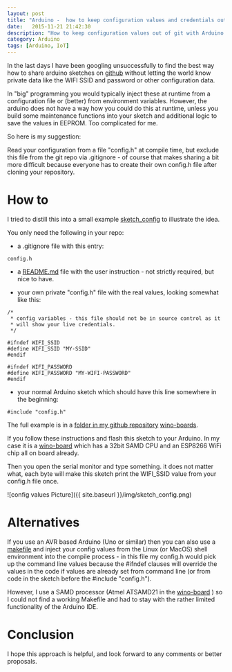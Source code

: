 ```yaml
---
layout: post
title: "Arduino -  how to keep configuration values and credentials out of git"
date:   2015-11-21 21:42:30
description: "How to keep configuration values out of git with Arduino sketches"
category: Arduino
tags: [Arduino, IoT]
---
```


In the last days I have been googling unsuccessfully to find the best way how to 
share arduino sketches on [github](https://github.com/abarbanell/arduino-wino) 
without letting the world know private data like the WIFI SSID and password or 
other configuration data.

In "big" programming you would typically inject these at runtime from a configuration
file or (better) from environment variables. However, the arduino does not 
have a way how you could do this at runtime, unless you build some maintenance functions
into your sketch and additional logic to save the values in EEPROM. Too complicated for me.

So here is my suggestion:

Read your configuration from a file "config.h" at compile time, but exclude this file from the 
git repo via .gitignore - of course that makes sharing a bit more difficult because everyone 
has to create their own config.h file after cloning your repository. 

# How to

I tried to distill this into a small example
[sketch_config](https://github.com/abarbanell/arduino-wino/tree/master/sketch_config)
to illustrate the idea.

You only need the following in your repo: 

- a .gitignore file with this entry: 

```
config.h
```

- a [README.md](https://github.com/abarbanell/arduino-wino/blob/master/sketch_config/README.md) 
file with the user instruction - not strictly required, but nice to have.  

- your own private "config.h" file with the real values, looking somewhat like this: 

```
/*
 * config variables - this file should not be in source control as it 
 * will show your live credentials.
 */

#ifndef WIFI_SSID
#define WIFI_SSID "MY-SSID"
#endif

#ifndef WIFI_PASSWORD
#define WIFI_PASSWORD "MY-WIFI-PASSWORD"
#endif
```

- your normal Arduino sketch which should have this line somewhere in the beginning: 

```
#include "config.h"
```

The full example is in a [folder in my github
repository](https://github.com/abarbanell/arduino-wino/tree/master/sketch_config)
[wino-boards](http://wino-board.com).

If you follow these instructions and flash this sketch to your Arduino. In my case it is a 
[wino-board](http://wino-board.com) which has a 32bit SAMD CPU and an ESP8266 WiFi chip all 
on board already. 

Then you open the serial monitor and type something. it does not matter what, each byte will make this 
sketch print the WIFI_SSID value from your config.h file once.

![config values Picture]({{ site.baseurl }}/img/sketch_config.png)

# Alternatives

If you use an AVR based Arduino (Uno or similar) then you can also 
use a [makefile](https://github.com/sudar/Arduino-Makefile) and inject 
your config values from the Linux (or MacOS) shell environment into the
compile process - in this file my config.h would pick up the command line 
values because the #ifndef clauses will override the values in the code if 
values are already set from command line (or from code in the sketch before the #include "config.h").

However, I use a SAMD processor (Atmel ATSAMD21 in the
[wino-board](http://www.wino-board.com) ) so I could not find a working
Makefile and had to stay with the rather limited functionality of the
Arduino IDE.

# Conclusion

I hope this approach is helpful, and look forward to any comments or better proposals. 


